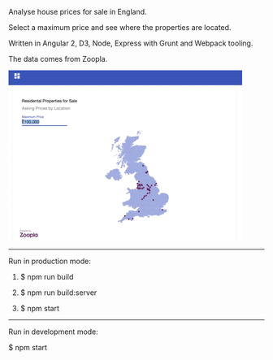 Analyse house prices for sale in England.

Select a maximum price and see where the properties are located.

Written in Angular 2, D3, Node, Express with Grunt and Webpack tooling.

The data comes from Zoopla.


![Alt text](app.gif?raw=true "Map of Houses for Sale")


**********************************************************************


Run in production mode:

1. $ npm run build

2. $ npm run build:server

3. $ npm start


**********************************************************************

Run in development mode:

$ npm start


